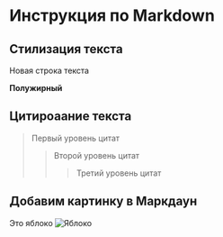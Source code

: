 # Инструкция по Markdown

## Стилизация текста

Новая строка текста

**Полужирный**

## Цитироаание текста
> Первый уровень цитат
>> Второй уровень цитат
>>>Третий уровень цитат

## Добавим картинку в Маркдаун
Это яблоко
![Яблоко](SR_Passives-1801_page-0001.jpg)